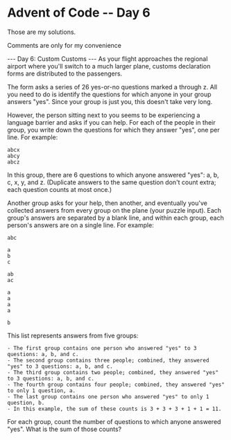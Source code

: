 # Advent of Code -- Day 6

Those are my solutions.

Comments are only for my convenience


--- Day 6: Custom Customs ---
As your flight approaches the regional airport where you'll switch to a much larger plane, customs declaration forms are distributed to the passengers.

The form asks a series of 26 yes-or-no questions marked a through z. All you need to do is identify the questions for which anyone in your group answers "yes". Since your group is just you, this doesn't take very long.

However, the person sitting next to you seems to be experiencing a language barrier and asks if you can help. For each of the people in their group, you write down the questions for which they answer "yes", one per line. For example:

    abcx
    abcy
    abcz

In this group, there are 6 questions to which anyone answered "yes": a, b, c, x, y, and z. (Duplicate answers to the same question don't count extra; each question counts at most once.)

Another group asks for your help, then another, and eventually you've collected answers from every group on the plane (your puzzle input). Each group's answers are separated by a blank line, and within each group, each person's answers are on a single line. For example:

    abc

    a
    b
    c

    ab
    ac

    a
    a
    a
    a

    b

This list represents answers from five groups:

    - The first group contains one person who answered "yes" to 3 questions: a, b, and c.
    - The second group contains three people; combined, they answered "yes" to 3 questions: a, b, and c.
    - The third group contains two people; combined, they answered "yes" to 3 questions: a, b, and c.
    - The fourth group contains four people; combined, they answered "yes" to only 1 question, a.
    - The last group contains one person who answered "yes" to only 1 question, b.
    - In this example, the sum of these counts is 3 + 3 + 3 + 1 + 1 = 11.

For each group, count the number of questions to which anyone answered "yes". What is the sum of those counts?